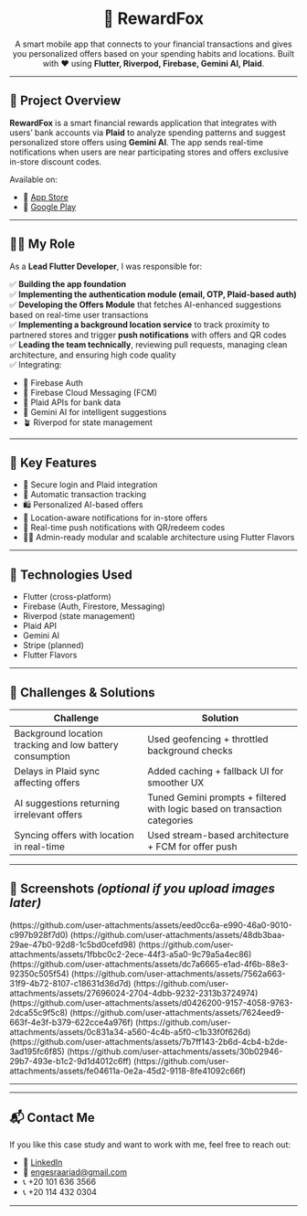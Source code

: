 <h1 align="center">🦊 RewardFox</h1>

<p align="center">
  A smart mobile app that connects to your financial transactions and gives you personalized offers based on your spending habits and locations. Built with ❤️ using <strong>Flutter, Riverpod, Firebase, Gemini AI, Plaid</strong>.
</p>

---

## 🧠 Project Overview

**RewardFox** is a smart financial rewards application that integrates with users’ bank accounts via **Plaid** to analyze spending patterns and suggest personalized store offers using **Gemini AI**. The app sends real-time notifications when users are near participating stores and offers exclusive in-store discount codes.

Available on:
- 📱 [App Store](https://apps.apple.com/us/app/reward-fox/id6739006929)
- 🤖 [Google Play](https://play.google.com/store/apps/details?id=com.nartik.www)

---

## 👩‍💻 My Role

As a **Lead Flutter Developer**, I was responsible for:

✅ **Building the app foundation**  
✅ **Implementing the authentication module (email, OTP, Plaid-based auth)**  
✅ **Developing the Offers Module** that fetches AI-enhanced suggestions based on real-time user transactions  
✅ **Implementing a background location service** to track proximity to partnered stores and trigger **push notifications** with offers and QR codes  
✅ **Leading the team technically**, reviewing pull requests, managing clean architecture, and ensuring high code quality  
✅ Integrating:
- 🔐 Firebase Auth
- 📍 Firebase Cloud Messaging (FCM)
- 📡 Plaid APIs for bank data
- 🧠 Gemini AI for intelligent suggestions
- 🪴 Riverpod for state management

---

## 🚀 Key Features

- 🔐 Secure login and Plaid integration
- 🧾 Automatic transaction tracking
- 🛍 Personalized AI-based offers
- 📍 Location-aware notifications for in-store offers
- 🎯 Real-time push notifications with QR/redeem codes
- 🧑‍💻 Admin-ready modular and scalable architecture using Flutter Flavors

---

## 🧩 Technologies Used

- Flutter (cross-platform)
- Firebase (Auth, Firestore, Messaging)
- Riverpod (state management)
- Plaid API
- Gemini AI
- Stripe (planned)
- Flutter Flavors

---

## 🧠 Challenges & Solutions

| Challenge | Solution |
|----------|----------|
| Background location tracking and low battery consumption | Used geofencing + throttled background checks |
| Delays in Plaid sync affecting offers | Added caching + fallback UI for smoother UX |
| AI suggestions returning irrelevant offers | Tuned Gemini prompts + filtered with logic based on transaction categories |
| Syncing offers with location in real-time | Used stream-based architecture + FCM for offer push |

---

## 📸 Screenshots *(optional if you upload images later)*

<p float="left">
(https://github.com/user-attachments/assets/eed0cc6a-e990-46a0-9010-c997b928f7d0)
(https://github.com/user-attachments/assets/48db3baa-29ae-47b0-92d8-1c5bd0cefd98)
(https://github.com/user-attachments/assets/1fbbc0c2-2ece-44f3-a5a0-9c79a5a4ec86)
(https://github.com/user-attachments/assets/dc7a6665-e1ad-4f6b-88e3-92350c505f54)
(https://github.com/user-attachments/assets/7562a663-31f9-4b72-8107-c18631d36d7d)
(https://github.com/user-attachments/assets/27696024-2704-4dbb-9232-2313b3724974)
(https://github.com/user-attachments/assets/d0426200-9157-4058-9763-2dca55c9f5c8)
(https://github.com/user-attachments/assets/7624eed9-663f-4e3f-b379-622cce4a976f)
(https://github.com/user-attachments/assets/0c831a34-a560-4c4b-a5f0-c1b33f0f626d)
(https://github.com/user-attachments/assets/7b7ff143-2b6d-4cb4-b2de-3ad195fc6f85)
(https://github.com/user-attachments/assets/30b02946-29b7-493e-b1c2-9d1d4012c6ff)
(https://github.com/user-attachments/assets/fe04611a-0e2a-45d2-9118-8fe41092c66f)
</p>

---

---

## 📬 Contact Me

If you like this case study and want to work with me, feel free to reach out:

- 🔗 [LinkedIn](https://www.linkedin.com/in/esraa-riad-1b9592b4/)
- 📧 engesraariad@gmail.com  
- 📞 +20 101 636 3566  
- 📞 +20 114 432 0304

---


